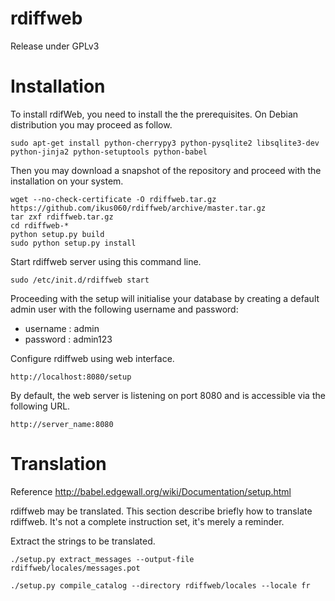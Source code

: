 rdiffweb
========
Release under GPLv3

# Installation

To install rdifWeb, you need to install the the prerequisites. On Debian distribution you may proceed as follow.

    sudo apt-get install python-cherrypy3 python-pysqlite2 libsqlite3-dev python-jinja2 python-setuptools python-babel

Then you may download a snapshot of the repository and proceed with the installation on your system.

    wget --no-check-certificate -O rdiffweb.tar.gz https://github.com/ikus060/rdiffweb/archive/master.tar.gz
    tar zxf rdiffweb.tar.gz
    cd rdiffweb-*
    python setup.py build
    sudo python setup.py install
  
Start rdiffweb server using this command line.

    sudo /etc/init.d/rdiffweb start
    
Proceeding with the setup will initialise your database by creating a default admin user with the following username and password:
 * username : admin
 * password : admin123
  
Configure rdiffweb using web interface.

	http://localhost:8080/setup

By default, the web server is listening on port 8080 and is accessible via the following URL.

    http://server_name:8080
    
Translation
===========
Reference http://babel.edgewall.org/wiki/Documentation/setup.html

rdiffweb may be translated. This section describe briefly how to translate
rdiffweb. It's not a complete instruction set, it's merely a reminder.

Extract the strings to be translated.

	./setup.py extract_messages --output-file rdiffweb/locales/messages.pot

	./setup.py compile_catalog --directory rdiffweb/locales --locale fr

